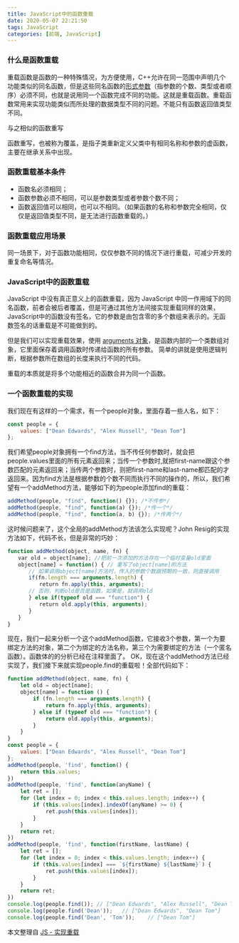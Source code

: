 ```yaml
---
title: JavaScript中的函数重载
date: 2020-05-07 22:21:50
tags: JavaScript
categories: [前端, JavaScript]
---
```


### 什么是函数重载

重载函数是函数的一种特殊情况，为方便使用，C++允许在同一范围中声明几个功能类似的同名函数，但是这些同名函数的[形式参数](https://baike.baidu.com/item/形式参数/1995068)（指参数的个数、类型或者顺序）必须不同，也就是说用同一个函数完成不同的功能。这就是重载函数。重载函数常用来实现功能类似而所处理的数据类型不同的问题。不能只有函数返回值类型不同。

与之相似的函数重写

函数重写，也被称为覆盖，是指子类重新定义父类中有相同名称和参数的虚函数，主要在继承关系中出现。

### 函数重载基本条件

- 函数名必须相同；
- 函数参数必须不相同，可以是参数类型或者参数个数不同；
- 函数返回值可以相同，也可以不相同。（如果函数的名称和参数完全相同，仅仅是返回值类型不同，是无法进行函数重载的。）

### 函数重载应用场景

同一场景下，对于函数功能相同，仅仅参数不同的情况下进行重载，可减少开发的重复命名等情况。

### JavaScript中的函数重载

JavaScript 中没有真正意义上的函数重载，因为 JavaScript 中同一作用域下的同名函数，前者会被后者覆盖，但是可通过其他方法间接实现重载同样的效果，JavaScript中的函数没有签名，它的参数是由包含零的多个数组来表示的。无函数签名的话重载是不可能做到的。

但是我们可以实现重载效果，使用 [arguments 对象](https://developer.mozilla.org/zh-CN/docs/Web/JavaScript/Reference/Functions/arguments)，是函数内部的一个类数组对象，它里面保存着调用函数时传递给函数的所有参数。 简单的讲就是使用逻辑判断，根据参数所在数组的长度来执行不同的代码。

重载的本质就是将多个功能相近的函数合并为同一个函数。

### 一个函数重载的实现

我们现在有这样的一个需求，有一个people对象，里面存着一些人名，如下：

```javascript
const people = {
	values: ["Dean Edwards", "Alex Russell", "Dean Tom"]
};
```

我们希望people对象拥有一个find方法，当不传任何参数时，就会把people.values里面的所有元素返回来；当传一个参数时,就把first-name跟这个参数匹配的元素返回来；当传两个参数时，则把first-name和last-name都匹配的才返回来。因为find方法是根据参数的个数不同而执行不同的操作的，所以，我们希望有一个addMethod方法，能够如下的为people添加find的重载：

```javascript
addMethod(people, "find", function() {}); /*不传参*/
addMethod(people, "find", function(a) {}); /*传一个*/
addMethod(people, "find", function(a, b) {}); /*传两个*/
```

这时候问题来了，这个全局的addMethod方法该怎么实现呢？John Resig的实现方法如下，代码不长，但是非常的巧妙：

```javascript
function addMethod(object, name, fn) {
　　var old = object[name]; //把前一次添加的方法存在一个临时变量old里面
　　object[name] = function() { // 重写了object[name]的方法
　　　　// 如果调用object[name]方法时，传入的参数个数跟预期的一致，则直接调用
　　　　if(fn.length === arguments.length) {
　　　　　　return fn.apply(this, arguments);
　　　　// 否则，判断old是否是函数，如果是，就调用old
　　　　} else if(typeof old === "function") {
　　　　　　return old.apply(this, arguments);
　　　　}
　　}
}
```

现在，我们一起来分析一个这个addMethod函数，它接收3个参数，第一个为要绑定方法的对象，第二个为绑定的方法名称，第三个为需要绑定的方法（一个匿名函数）。函数体的的分析已经在注释里面了。 OK，现在这个addMethod方法已经实现了，我们接下来就实现people.find的重载啦！全部代码如下：

```javascript
function addMethod(object, name, fn) {
    let old = object[name];
    object[name] = function () {
        if (fn.length === arguments.length) {
            return fn.apply(this, arguments);
        } else if (typeof old === "function") {
            return old.apply(this, arguments);
        }
    }
}
const people = {
    values: ["Dean Edwards", "Alex Russell", "Dean Tom"]
};
addMethod(people, 'find', function() {
    return this.values;
})
addMethod(people, 'find', function(anyName) {
    let ret = [];
    for (let index = 0; index < this.values.length; index++) {
        if (this.values[index].indexOf(anyName) >= 0) {
            ret.push(this.values[index]);
        }
    }
    return ret;
})
addMethod(people, 'find', function(firstName, lastName) {
    let ret = [];
    for (let index = 0; index < this.values.length; index++) {
        if (this.values[index] === `${firstName} ${lastName}`) {
            ret.push(this.values[index]);
        }
    }
    return ret;
})
console.log(people.find()); // ["Dean Edwards", "Alex Russell", "Dean Tom"]
console.log(people.find('Dean'));   // ["Dean Edwards", "Dean Tom"]
console.log(people.find('Dean', 'Tom'));    // ["Dean Tom"]
```



本文整理自 [JS - 实现重载](https://blog.csdn.net/qq_44352182/article/details/88876625)

